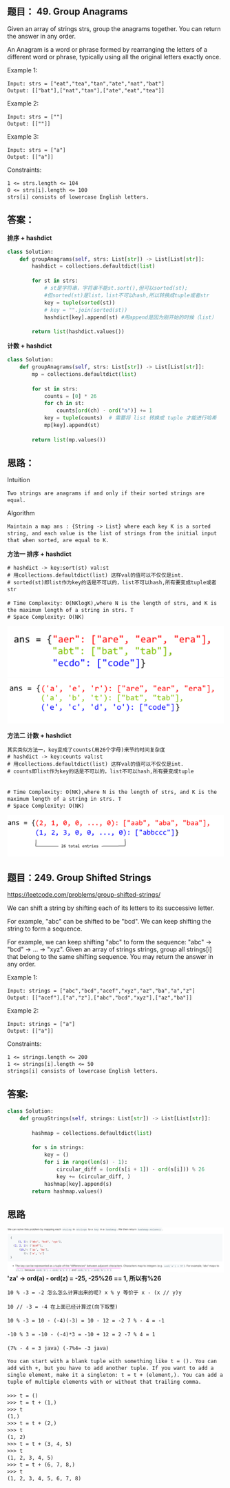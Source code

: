 ## 题目： 49. Group Anagrams
Given an array of strings strs, group the anagrams together. You can return the answer in any order.

An Anagram is a word or phrase formed by rearranging the letters of a different word or phrase, typically using all the original letters exactly once.


Example 1:
```
Input: strs = ["eat","tea","tan","ate","nat","bat"]
Output: [["bat"],["nat","tan"],["ate","eat","tea"]]
```
Example 2:
```
Input: strs = [""]
Output: [[""]]
```
Example 3:
```
Input: strs = ["a"]
Output: [["a"]]
``` 

Constraints:
```
1 <= strs.length <= 104
0 <= strs[i].length <= 100
strs[i] consists of lowercase English letters.
```



## 答案：
**排序 + hashdict**
```python
class Solution:
    def groupAnagrams(self, strs: List[str]) -> List[List[str]]:
        hashdict = collections.defaultdict(list)

        for st in strs:
            # st是字符串，字符串不能st.sort(),但可以sorted(st);
            #但sorted(st)是list，list不可以hash,所以转换成tuple或者str
            key = tuple(sorted(st))
            # key = "".join(sorted(st))
            hashdict[key].append(st) #用append是因为刚开始的时候（list）
       
        return list(hashdict.values())
```
**计数 + hashdict**

```python
class Solution:
    def groupAnagrams(self, strs: List[str]) -> List[List[str]]:
        mp = collections.defaultdict(list)

        for st in strs:
            counts = [0] * 26
            for ch in st:
                counts[ord(ch) - ord("a")] += 1
            key = tuple(counts)  # 需要将 list 转换成 tuple 才能进行哈希
            mp[key].append(st)
  
        return list(mp.values())
```
## 思路：

Intuition
```
Two strings are anagrams if and only if their sorted strings are equal.
```
Algorithm
```
Maintain a map ans : {String -> List} where each key K is a sorted string, and each value is the list of strings from the initial input that when sorted, are equal to K.
```
**方法一 排序 + hashdict**
```
# hashdict -> key:sort(st) val:st
# 用collections.defaultdict(list) 这样val的值可以不仅仅是int.
# sorted(st)即list作为key的话是不可以的，list不可以hash,所有要变成tuple或者str

# Time Complexity: O(NKlogK),where N is the length of strs, and K is the maximum length of a string in strs. T
# Space Complexity: O(NK)
```
![A](https://github.com/SSRRBB/Leetcode/blob/main/Images/277.png)
![A](https://github.com/SSRRBB/Leetcode/blob/main/Images/278.png)

**方法二 计数 + hashdict**
```
其实类似方法一，key变成了counts(用26个字母)来节约时间复杂度
# hashdict -> key:counts val:st
# 用collections.defaultdict(list) 这样val的值可以不仅仅是int.
# counts即list作为key的话是不可以的，list不可以hash,所有要变成tuple


# Time Complexity: O(NK),where N is the length of strs, and K is the maximum length of a string in strs. T
# Space Complexity: O(NK)
```
![A](https://github.com/SSRRBB/Leetcode/blob/main/Images/279.png)

## 题目：249. Group Shifted Strings
https://leetcode.com/problems/group-shifted-strings/

We can shift a string by shifting each of its letters to its successive letter.

For example, "abc" can be shifted to be "bcd".
We can keep shifting the string to form a sequence.

For example, we can keep shifting "abc" to form the sequence: "abc" -> "bcd" -> ... -> "xyz".
Given an array of strings strings, group all strings[i] that belong to the same shifting sequence. You may return the answer in any order.

 

Example 1:
```
Input: strings = ["abc","bcd","acef","xyz","az","ba","a","z"]
Output: [["acef"],["a","z"],["abc","bcd","xyz"],["az","ba"]]
```
Example 2:
```
Input: strings = ["a"]
Output: [["a"]]
 ```

Constraints:
```
1 <= strings.length <= 200
1 <= strings[i].length <= 50
strings[i] consists of lowercase English letters.
```

## 答案:
```python
class Solution:
    def groupStrings(self, strings: List[str]) -> List[List[str]]:
    
        hashmap = collections.defaultdict(list)
        
        for s in strings:
            key = ()
            for i in range(len(s) - 1):
                circular_diff = (ord(s[i + 1]) - ord(s[i])) % 26
                key += (circular_diff, )
            hashmap[key].append(s)
        return hashmap.values()

```
## 思路
![A](https://github.com/SSRRBB/Leetcode/blob/main/Images/290.png)
**'za' -> ord(a) - ord(z) = -25, -25%26 == 1, 所以有%26**
``` 974那个题
10 % -3 = -2 怎么怎么计算出来的呢? x % y 等价于 x - (x // y)y

10 // -3 = -4 在上面已经计算过(向下取整)

10 % -3 = 10 - (-4)(-3) = 10 - 12 = -2 7 % - 4 = -1

-10 % 3 = -10 - (-4)*3 = -10 + 12 = 2 -7 % 4 = 1

(7% - 4 = 3 java) (-7%4= -3 java)
```

```
You can start with a blank tuple with something like t = (). You can add with +, but you have to add another tuple. If you want to add a single element, make it a singleton: t = t + (element,). You can add a tuple of multiple elements with or without that trailing comma.

>>> t = ()
>>> t = t + (1,)
>>> t
(1,)
>>> t = t + (2,)
>>> t
(1, 2)
>>> t = t + (3, 4, 5)
>>> t
(1, 2, 3, 4, 5)
>>> t = t + (6, 7, 8,)
>>> t
(1, 2, 3, 4, 5, 6, 7, 8)


```

